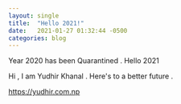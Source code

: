 ```yaml
---
layout: single
title:  "Hello 2021!"
date:   2021-01-27 01:32:44 -0500
categories: blog
---
```


Year 2020 has been Quarantined . 
Hello 2021

Hi , I am Yudhir Khanal . Here's to a better future . 

https://yudhir.com.np
